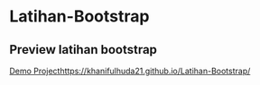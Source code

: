 # Latihan-Bootstrap
## Preview latihan bootstrap
[Demo Project]()https://khanifulhuda21.github.io/Latihan-Bootstrap/
